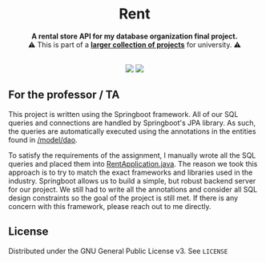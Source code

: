 <!--suppress HtmlDeprecatedAttribute -->
<div align="center">
  
# Rent

<p>
  <b>A rental store API for my database organization final project. </b>
  <br/>
  ⚠️ This is part of a <a href="https://github.com/noahhusby/university"><strong>larger collection of projects</strong></a> for university. ⚠️
  <br/><br/>
</p>

[![](https://github.com/noahhusby/rent/actions/workflows/build.yml/badge.svg)](https://github.com/noahhusby/rent/actions/workflows/build.yml)
[![](https://img.shields.io/github/license/noahhusby/rent)](https://github.com/noahhusby/rent/blob/main/LICENSE)
</div>

## For the professor / TA

This project is written using the Springboot framework. All of our SQL queries and connections are handled by Springboot's JPA library.
As such, the queries are automatically executed using the annotations in the entities found in [/model/dao](https://github.com/noahhusby/rent/tree/main/src/main/java/com/noahhusby/rent/model/dao).

To satisfy the requirements of the assignment, I manually wrote all the SQL queries and placed them into [RentApplication.java](https://github.com/noahhusby/rent/blob/main/src/main/java/com/noahhusby/rent/RentApplication.java).
The reason we took this approach is to try to match the exact frameworks and libraries used in the industry.
Springboot allows us to build a simple, but robust backend server for our project. We still had to write all the annotations
and consider all SQL design constraints so the goal of the project is still met. If there is any concern with this framework,
please reach out to me directly.

## License

Distributed under the GNU General Public License v3. See `LICENSE`
